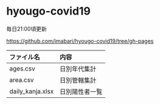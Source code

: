 # hyougo-covid19

毎日21:00頃更新

https://github.com/imabari/hyougo-covid19/tree/gh-pages

|ファイル名|内容|
|:----|:----|
|ages.csv|日別年代集計|
|area.csv|日別管轄集計|
|daily_kanja.xlsx|日別陽性者一覧|
